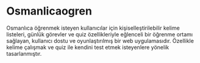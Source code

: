 # Osmanlicaogren
Osmanlıca öğrenmek isteyen kullanıcılar için kişiselleştirilebilir kelime listeleri, günlük görevler ve quiz özellikleriyle eğlenceli bir öğrenme ortamı sağlayan, kullanıcı dostu ve oyunlaştırılmış bir web uygulamasıdır. Özellikle kelime çalışmak ve quiz ile kendini test etmek isteyenlere yönelik tasarlanmıştır.